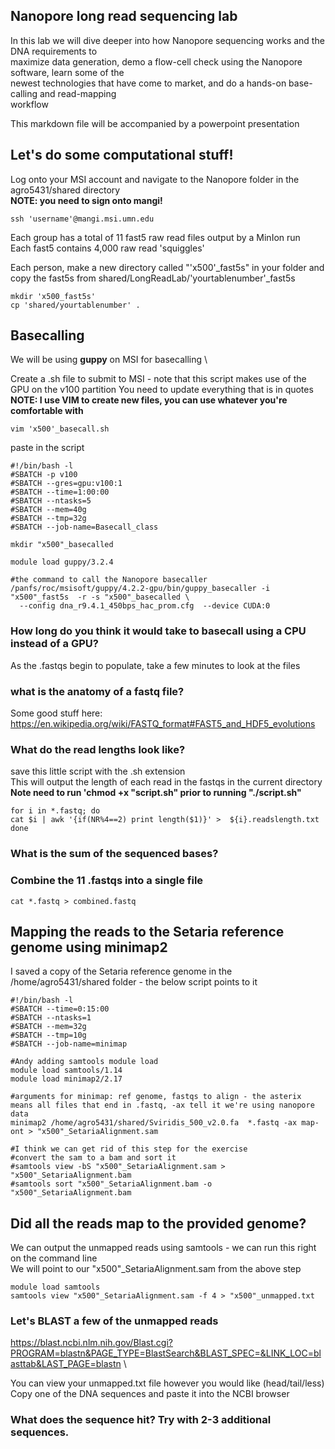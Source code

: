 ## Nanopore long read sequencing lab

In this lab we will dive deeper into how Nanopore sequencing works and the DNA requirements to \
maximize data generation, demo a flow-cell check using the Nanopore software, learn some of the \
newest technologies that have come to market, and do a hands-on base-calling and read-mapping \
workflow

This markdown file will be accompanied by a powerpoint presentation

## Let's do some computational stuff!

Log onto your MSI account and navigate to the Nanopore folder in the agro5431/shared directory \
**NOTE: you need to sign onto mangi!**
`````
ssh 'username'@mangi.msi.umn.edu
`````

Each group has a total of 11 fast5 raw read files output by a MinIon run \
Each fast5 contains 4,000 raw read 'squiggles'

Each person, make a new directory called "'x500'_fast5s" in your folder and copy the fast5s from shared/LongReadLab/'yourtablenumber'_fast5s
`````
mkdir 'x500_fast5s'
cp 'shared/yourtablenumber' .
`````

## Basecalling
We will be using **guppy** on MSI for basecalling \

Create a .sh file to submit to MSI - note that this script makes use of the GPU on the v100 partition
You need to update everything that is in quotes\
**NOTE: I use VIM to create new files, you can use whatever you're comfortable with**

`````
vim 'x500'_basecall.sh
`````
paste in the script
`````
#!/bin/bash -l
#SBATCH -p v100                                             
#SBATCH --gres=gpu:v100:1
#SBATCH --time=1:00:00
#SBATCH --ntasks=5
#SBATCH --mem=40g
#SBATCH --tmp=32g
#SBATCH --job-name=Basecall_class

mkdir "x500"_basecalled

module load guppy/3.2.4

#the command to call the Nanopore basecaller
/panfs/roc/msisoft/guppy/4.2.2-gpu/bin/guppy_basecaller -i "x500"_fast5s  -r -s "x500"_basecalled \
  --config dna_r9.4.1_450bps_hac_prom.cfg  --device CUDA:0
`````

### How long do you think it would take to basecall using a CPU instead of a GPU?

As the .fastqs begin to populate, take a few minutes to look at the files 
### what is the anatomy of a fastq file?
Some good stuff here: https://en.wikipedia.org/wiki/FASTQ_format#FAST5_and_HDF5_evolutions

### What do the read lengths look like?
save this little script with the .sh extension \
This will output the length of each read in the fastqs in the current directory\
**Note need to run 'chmod +x "script.sh" prior to running "./script.sh"**
`````
for i in *.fastq; do
cat $i | awk '{if(NR%4==2) print length($1)}' >  ${i}.readslength.txt
done
`````
### What is the sum of the sequenced bases?

### Combine the 11 .fastqs into a single file
`````
cat *.fastq > combined.fastq
`````


## Mapping the reads to the Setaria reference genome using minimap2
I saved a copy of the Setaria reference genome in the /home/agro5431/shared folder - the below script points to it

`````
#!/bin/bash -l
#SBATCH --time=0:15:00
#SBATCH --ntasks=1
#SBATCH --mem=32g
#SBATCH --tmp=10g
#SBATCH --job-name=minimap

#Andy adding samtools module load
module load samtools/1.14
module load minimap2/2.17

#arguments for minimap: ref genome, fastqs to align - the asterix means all files that end in .fastq, -ax tell it we're using nanopore data
minimap2 /home/agro5431/shared/Sviridis_500_v2.0.fa  *.fastq -ax map-ont > "x500"_SetariaAlignment.sam

#I think we can get rid of this step for the exercise
#convert the sam to a bam and sort it
#samtools view -bS "x500"_SetariaAlignment.sam > "x500"_SetariaAlignment.bam
#samtools sort "x500"_SetariaAlignment.bam -o "x500"_SetariaAlignment.bam
`````

## Did all the reads map to the provided genome?
We can output the unmapped reads using samtools - we can run this right on the command line \
We will point to our "x500"_SetariaAlignment.sam from the above step
`````
module load samtools
samtools view "x500"_SetariaAlignment.sam -f 4 > "x500"_unmapped.txt
`````
### Let's BLAST a few of the unmapped reads
https://blast.ncbi.nlm.nih.gov/Blast.cgi?PROGRAM=blastn&PAGE_TYPE=BlastSearch&BLAST_SPEC=&LINK_LOC=blasttab&LAST_PAGE=blastn \

You can view your unmapped.txt file however you would like (head/tail/less) \
Copy one of the DNA sequences and paste it into the NCBI browser 
### What does the sequence hit?  Try with 2-3 additional sequences.
